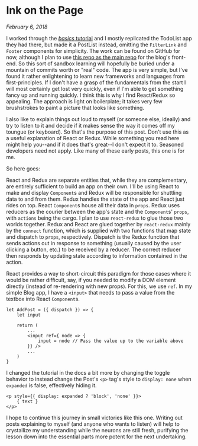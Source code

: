# Ink on the Page
_February 6, 2018_

I worked through the [_basics_ tutorial](https://redux.js.org/docs/basics) and I 
mostly replicated the TodoList app they had there, but made it a PostList
instead, omitting the `FilterLink` and `Footer` components for simplicity. The
work can be found on GitHub for now, although I plan to use [this repo as the 
main repo](https://github.com/kevdougful/blog-ui) for the blog's front-end.  So 
this sort of sandbox learning will hopefully be buried under a mountain of
commits worth or "real" code.  The app is very simple, but I've found it rather
enlightening to learn new frameworks and languages from first-principles.  If I
don't have a grasp of the fundamentals from the start I will most certainly get
lost very quickly, even if I'm able to get something fancy up and running
quickly.  I think this is why I find React/Redux so appealing.  The approach is
light on boilerplate; it takes very few brushstrokes to paint a picture that
looks like something.

I also like to explain things out loud to myself (or someone else, ideally) and
try to listen to it and decide if it makes sense the way it comes off my toungue
(or keyboard).  So that's the purpose of this post.  Don't use this as a useful
explanation of React or Redux. While something you read here might help you--and
if it does that's great--I don't expect it to.  Seasoned developers need not
apply.  Like many of these early posts, this one is for me.  

So here goes:

React and Redux are separate entities that, while they are complementary, are
entirely sufficient to build an app on their own.  I'll be using React to make
and display `Component`s and Redux will be responsible for shuttling data to and
from them. Redux handles the state of the app and React just rides on top. React `Component`s house all their data in `props`. Redux uses reducers as the courier between the app's state and the `Component`s' `props`, with `actions` being the 
cargo. I plan to use `react-redux` to glue those two worlds together. Redux and 
React are glued together by `react-redux` mainly by the `connect` function,
which is supplied with two functions that map state and dispatch to `props`, 
respectively.  Dispatch is the Redux function that sends actions out in response
to something (usually caused by the user clicking a button, etc.) to be received
by a reducer.  The correct reducer then responds by updating state according to
information contained in the action.

React provides a way to short-circuit this paradigm for those cases where it 
would be rather difficult, say, if you needed to modify a DOM element directly
(instead of re-rendering with new props).  For this, we use `ref`.  In my simple
Blog app, I have a `<input>` that needs to pass a value from the textbox into 
React `Component`s.

```{js}
let AddPost = ({ dispatch }) => {
    let input

    return (
        ...
        <input ref={ node => {
            input = node // Pass the value up to the variable above
        }} />
        ...
    )
}
```

I changed the tutorial in the docs a bit more by changing the toggle behavior to
instead change the Post's `<p>` tag's style to `display: none` when `expanded`
is false, effectively hiding it.

```
<p style={{ display: expanded ? 'block', 'none' }}>
    { text }
</p>
```

I hope to continue this journey in small victories like this one.  Writing out
posts explaining to myself (and anyone who wants to listen) will help to
crystallize my understanding while the neurons are still fresh, purifying the
lesson down into the essential parts more potent for the next undertaking.

